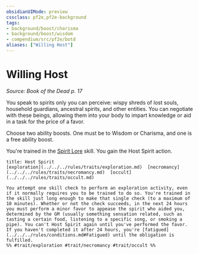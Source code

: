 ```yaml
---
obsidianUIMode: preview
cssclass: pf2e,pf2e-background
tags:
- background/boost/charisma
- background/boost/wisdom
- compendium/src/pf2e/botd
aliases: ["Willing Host"]
---
```

# Willing Host
*Source: Book of the Dead p. 17*  

You speak to spirits only you can perceive: wispy shreds of lost souls, household guardians, ancestral spirits, and other entities. You can negotiate with these beings, allowing them into your body to impart knowledge or aid in a task for the price of a favor.

Choose two ability boosts. One must be to Wisdom or Charisma, and one is a free ability boost.

You're trained in the [Spirit Lore](../../skills.md#Lore) skill. You gain the Host Spirit action.

```ad-embed-ability
title: Host Spirit
[exploration](../../../rules/traits/exploration.md)  [necromancy](../../../rules/traits/necromancy.md)  [occult](../../../rules/traits/occult.md)  

You attempt one skill check to perform an exploration activity, even if it normally requires you to be trained to do so. You're trained in the skill just long enough to make that single check (to a maximum of 10 minutes). Whether or not the check succeeds, in the next 24 hours you must perform a minor favor to appease the spirit who aided you, determined by the GM (usually something sensation related, such as tasting a certain food, listening to a specific song, or smoking a pipe). You can't Host Spirit again until you've performed the favor. If you haven't completed it after 24 hours, you're [fatigued](../../../rules/conditions.md#Fatigued) until the obligation is fulfilled.  
%% #trait/exploration #trait/necromancy #trait/occult %%
```
